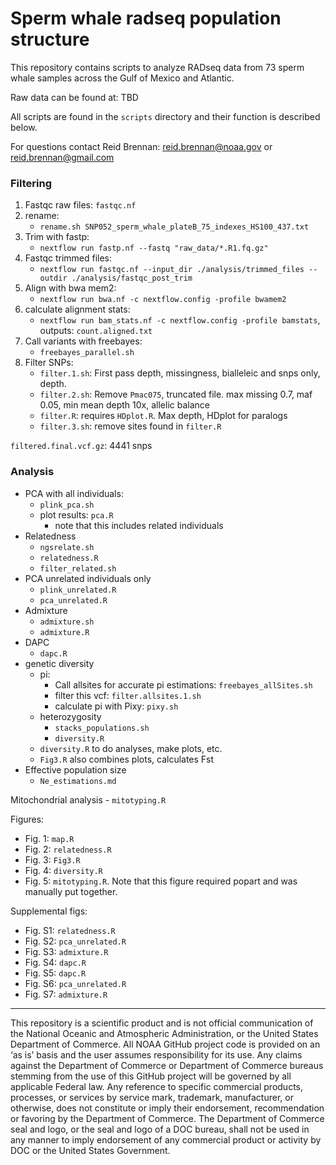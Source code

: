 # Sperm whale radseq population structure

This repository contains scripts to analyze RADseq data from 73 sperm whale samples across the Gulf of Mexico and Atlantic.

Raw data can be found at: TBD

All scripts are found in the `scripts` directory and their function is described below.

For questions contact Reid Brennan: reid.brennan@noaa.gov or reid.brennan@gmail.com



### Filtering

1. Fastqc raw files: `fastqc.nf`
2. rename:
	- `rename.sh SNP052_sperm_whale_plateB_75_indexes_HS100_437.txt`
3. Trim with fastp: 
	- `nextflow run fastp.nf --fastq "raw_data/*.R1.fq.gz"`
4. Fastqc trimmed files: 
	- `nextflow run fastqc.nf --input_dir ./analysis/trimmed_files --outdir ./analysis/fastqc_post_trim`
5. Align with bwa mem2: 
	- `nextflow run bwa.nf -c nextflow.config -profile bwamem2`
6. calculate alignment stats: 
	- `nextflow run bam_stats.nf -c nextflow.config -profile bamstats`, outputs: `count.aligned.txt`
7. Call variants with freebayes: 
	- `freebayes_parallel.sh`
8. Filter SNPs:
	- `filter.1.sh`: First pass depth, missingness, bialleleic and snps only, depth.
	- `filter.2.sh`: Remove `Pmac075`, truncated file. max missing 0.7, maf 0.05, min mean depth 10x, allelic balance
	- `filter.R`: requires `HDplot.R`. Max depth, HDplot for paralogs
	- `filter.3.sh`: remove sites found in `filter.R`

`filtered.final.vcf.gz`: 4441 snps


### Analysis

- PCA with all individuals:
	- `plink_pca.sh`
	- plot results: `pca.R`
		- note that this includes related individuals
- Relatedness
	- `ngsrelate.sh`
	- `relatedness.R`
	- `filter_related.sh`
- PCA unrelated individuals only
	- `plink_unrelated.R`
	- `pca_unrelated.R`
- Admixture
	- `admixture.sh`
	- `admixture.R`
- DAPC
	- `dapc.R`
- genetic diversity
	- pi:
		- Call allsites for accurate pi estimations: `freebayes_allSites.sh`
		- filter this vcf: `filter.allsites.1.sh`
		- calculate pi with Pixy: `pixy.sh`
	- heterozygosity
		- `stacks_populations.sh`
		- `diversity.R`
	- `diversity.R` to do analyses, make plots, etc.
	- `Fig3.R` also combines plots, calculates Fst 
- Effective population size
	- `Ne_estimations.md`

Mitochondrial analysis
	- `mitotyping.R` 


Figures:
- Fig. 1: `map.R`
- Fig. 2: `relatedness.R`
- Fig. 3: `Fig3.R`
- Fig. 4: `diversity.R`
- Fig. 5: `mitotyping.R`. Note that this figure required popart and was manually put together.

Supplemental figs:
- Fig. S1: `relatedness.R`
- Fig. S2: `pca_unrelated.R`
- Fig. S3: `admixture.R`
- Fig. S4: `dapc.R`
- Fig. S5: `dapc.R`
- Fig. S6: `pca_unrelated.R`
- Fig. S7: `admixture.R`



---

This repository is a scientific product and is not official communication of the National Oceanic and Atmospheric Administration, or the United States Department of Commerce. All NOAA GitHub project code is provided on an ‘as is’ basis and the user assumes responsibility for its use. Any claims against the Department of Commerce or Department of Commerce bureaus stemming from the use of this GitHub project will be governed by all applicable Federal law. Any reference to specific commercial products, processes, or services by service mark, trademark, manufacturer, or otherwise, does not constitute or imply their endorsement, recommendation or favoring by the Department of Commerce. The Department of Commerce seal and logo, or the seal and logo of a DOC bureau, shall not be used in any manner to imply endorsement of any commercial product or activity by DOC or the United States Government.
